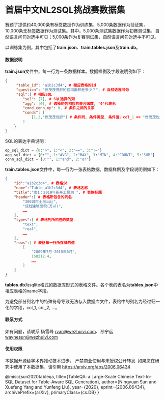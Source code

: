 # 首届中文NL2SQL挑战赛数据集

赛题了提供约40,000条有标签数据作为训练集，5,000条数据作为验证集，10,000条无标签数据作为测试集。其中，5,000条测试集数据作为初赛测试集，自然语言问句对选手可见；5,000条作为复赛测试集，自然语言问句对选手不可见。

以训练集为例，其中包括了**train.json**、**train.tables.json**及**train.db**。

#### 数据说明
**train.json**文件中，每一行为一条数据样本。数据样例及字段说明例如下：

```json
{
     "table_id": "a1b2c3d4", # 相应表格的id
     "question": "世茂茂悦府的套均面积是多少？", # 自然语言问句
     "sql":{ # 相应SQL
        "sel": [7], # SQL选择的列
        "agg": [0], # 选择的列相应的聚合函数, '0'代表无
        "cond_conn_op": 0, # 条件之间的关系
        "conds": [
            [1,2,"世茂茂悦府"] # 条件列, 条件类型, 条件值，col_1 == "世茂茂悦府"
        ]
    }
}
```

SQL的表达字典说明：

```python
op_sql_dict = {0:">", 1:"<", 2:"==", 3:"!="}
agg_sql_dict = {0:"", 1:"AVG", 2:"MAX", 3:"MIN", 4:"COUNT", 5:"SUM"}
conn_sql_dict = {0:"", 1:"and", 2:"or"}
```

**train.tables.json**文件中，每一行为一张表格数据。数据样例及字段说明例如下：
```json
{
    "id":"a1b2c3d4", # 表格id
    "name":"Table_a1b2c3d4", # 表格名称
    "title":"表1：2019年新开工预测 ", # 表格标题
    "header":[ # 表格所包含的列名
        "300城市土地出让",
        "规划建筑面积(万㎡)",
        ……
    ],
    "types":[ # 表格列所相应的类型
        "text",
        "real",
        ……
    ],
    "rows":[ # 表格每一行所存储的值
        [
            "2009年7月-2010年6月",
            168212.4,
            ……
        ]
    ]
}
```
**tables.db**为sqlite格式的数据库形式的表格文件。各个表的表名为**tables.json**中相应表格的name字段。

为避免部分列名中的特殊符号导致无法存入数据库文件，表格中的列名为经过归一化的字段，col_1, col_2, …。

#### 联系方式
如有问题，请联系 杨雪峰 ryan@wezhuiyi.com、孙宁远 waynesun@wezhuiyi.com

#### 使用权限
本数据开源给学术界推动技术进步， 严禁商业使用与未授权公开转发. 如果您在研究中使用了本数据集，请引用
https://arxiv.org/abs/2006.06434

@misc{sun2020tableqa,
    title={TableQA: a Large-Scale Chinese Text-to-SQL Dataset for Table-Aware SQL Generation},
    author={Ningyuan Sun and Xuefeng Yang and Yunfeng Liu},
    year={2020},
    eprint={2006.06434},
    archivePrefix={arXiv},
    primaryClass={cs.DB}
}